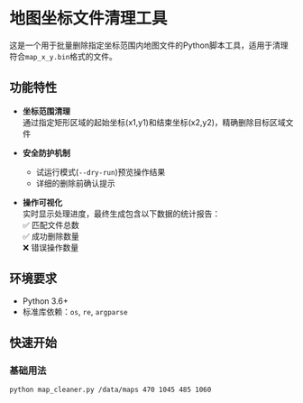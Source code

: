 # 地图坐标文件清理工具

这是一个用于批量删除指定坐标范围内地图文件的Python脚本工具，适用于清理符合`map_x_y.bin`格式的文件。

## 功能特性

- **坐标范围清理**  
  通过指定矩形区域的起始坐标(x1,y1)和结束坐标(x2,y2)，精确删除目标区域文件

- **安全防护机制**  
  - 试运行模式(`--dry-run`)预览操作结果  
  - 详细的删除前确认提示

- **操作可视化**  
  实时显示处理进度，最终生成包含以下数据的统计报告：  
  ✅ 匹配文件总数  
  ✅ 成功删除数量  
  ❌ 错误操作数量

## 环境要求

- Python 3.6+
- 标准库依赖：`os`, `re`, `argparse`

## 快速开始

### 基础用法
```bash
python map_cleaner.py /data/maps 470 1045 485 1060
